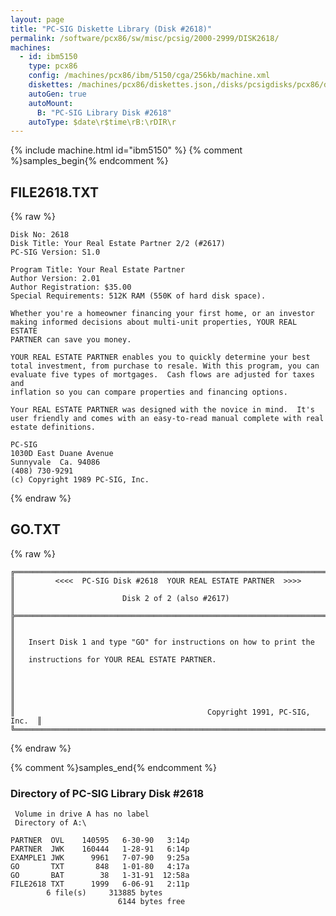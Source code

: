 ```yaml
---
layout: page
title: "PC-SIG Diskette Library (Disk #2618)"
permalink: /software/pcx86/sw/misc/pcsig/2000-2999/DISK2618/
machines:
  - id: ibm5150
    type: pcx86
    config: /machines/pcx86/ibm/5150/cga/256kb/machine.xml
    diskettes: /machines/pcx86/diskettes.json,/disks/pcsigdisks/pcx86/diskettes.json
    autoGen: true
    autoMount:
      B: "PC-SIG Library Disk #2618"
    autoType: $date\r$time\rB:\rDIR\r
---
```


{% include machine.html id="ibm5150" %}
{% comment %}samples_begin{% endcomment %}

## FILE2618.TXT

{% raw %}
```
Disk No: 2618                                                           
Disk Title: Your Real Estate Partner 2/2 (#2617)                        
PC-SIG Version: S1.0                                                    
                                                                        
Program Title: Your Real Estate Partner                                 
Author Version: 2.01                                                    
Author Registration: $35.00                                             
Special Requirements: 512K RAM (550K of hard disk space).               
                                                                        
Whether you're a homeowner financing your first home, or an investor    
making informed decisions about multi-unit properties, YOUR REAL ESTATE 
PARTNER can save you money.                                             
                                                                        
YOUR REAL ESTATE PARTNER enables you to quickly determine your best     
total investment, from purchase to resale. With this program, you can   
evaluate five types of mortgages.  Cash flows are adjusted for taxes and
inflation so you can compare properties and financing options.          
                                                                        
Your REAL ESTATE PARTNER was designed with the novice in mind.  It's    
user friendly and comes with an easy-to-read manual complete with real  
estate definitions.                                                     
                                                                        
PC-SIG                                                                  
1030D East Duane Avenue                                                 
Sunnyvale  Ca. 94086                                                    
(408) 730-9291                                                          
(c) Copyright 1989 PC-SIG, Inc.                                         
```
{% endraw %}

## GO.TXT

{% raw %}
```
╔═════════════════════════════════════════════════════════════════════════╗
║         <<<<  PC-SIG Disk #2618  YOUR REAL ESTATE PARTNER  >>>>         ║
║                        Disk 2 of 2 (also #2617)                         ║
╠═════════════════════════════════════════════════════════════════════════╣
║                                                                         ║
║   Insert Disk 1 and type "GO" for instructions on how to print the      ║
║   instructions for YOUR REAL ESTATE PARTNER.                            ║
║                                                                         ║
║                                                                         ║
║                                           Copyright 1991, PC-SIG, Inc.  ║
╚═════════════════════════════════════════════════════════════════════════╝
```
{% endraw %}

{% comment %}samples_end{% endcomment %}

### Directory of PC-SIG Library Disk #2618

     Volume in drive A has no label
     Directory of A:\

    PARTNER  OVL    140595   6-30-90   3:14p
    PARTNER  JWK    160444   1-28-91   6:14p
    EXAMPLE1 JWK      9961   7-07-90   9:25a
    GO       TXT       848   1-01-80   4:17a
    GO       BAT        38   1-31-91  12:58a
    FILE2618 TXT      1999   6-06-91   2:11p
            6 file(s)     313885 bytes
                            6144 bytes free
